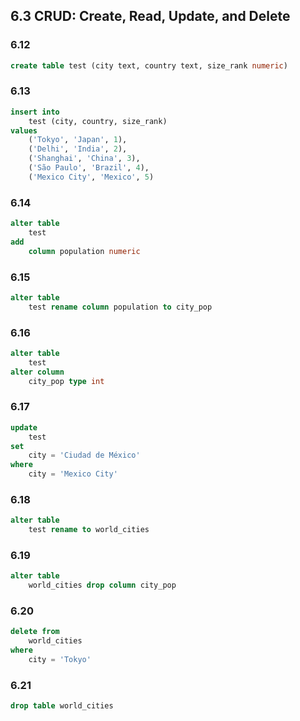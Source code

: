 ## 6.3 CRUD: Create, Read, Update, and Delete

### 6.12

```sql
create table test (city text, country text, size_rank numeric)
```

### 6.13 

```sql
insert into
    test (city, country, size_rank)
values
    ('Tokyo', 'Japan', 1),
    ('Delhi', 'India', 2),
    ('Shanghai', 'China', 3),
    ('São Paulo', 'Brazil', 4),
    ('Mexico City', 'Mexico', 5)
```

### 6.14 

```sql
alter table
    test
add
    column population numeric
```

### 6.15

```sql
alter table
    test rename column population to city_pop
```

### 6.16

```sql
alter table
    test
alter column
    city_pop type int
```

### 6.17

```sql
update
    test
set
    city = 'Ciudad de México'
where
    city = 'Mexico City'
```

### 6.18

```sql
alter table
    test rename to world_cities
```

### 6.19 

```sql
alter table
    world_cities drop column city_pop
```

### 6.20

```sql
delete from
    world_cities
where
    city = 'Tokyo'
```

### 6.21

```sql
drop table world_cities
```